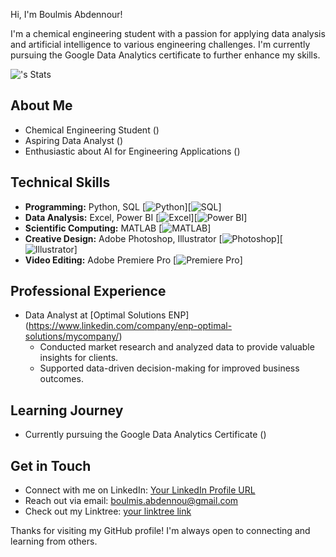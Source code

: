 Hi, I'm Boulmis Abdennour! 

I'm a chemical engineering student with a passion for applying data analysis and artificial intelligence to various engineering challenges. I'm currently pursuing the Google Data Analytics certificate to further enhance my skills.

![<username>'s Stats](https://github-readme-stats.vercel.app/api?username=<username>&theme=vue-dark&show_icons=true&hide_border=true&count_private=true)

##  About Me

* Chemical Engineering Student ()
* Aspiring Data Analyst ()
* Enthusiastic about AI for Engineering Applications ()

##  Technical Skills

* **Programming:** Python, SQL [![Python](https://img.shields.io/badge/Python-3.x-blue.svg)][![SQL](https://img.shields.io/badge/SQL-latest-brightgreen.svg)]
* **Data Analysis:** Excel, Power BI [![Excel](https://img.shields.io/badge/Microsoft_Excel-2019-blue.svg)][![Power BI](https://img.shields.io/badge/Power_BI-latest-orange.svg)]
* **Scientific Computing:** MATLAB [![MATLAB](https://img.shields.io/badge/MATLAB-R2023a-blue.svg)]
* **Creative Design:** Adobe Photoshop, Illustrator [![Photoshop](https://img.shields.io/badge/Adobe_Photoshop-CC-blue.svg)][![Illustrator](https://img.shields.io/badge/Adobe_Illustrator-CC-blue.svg)]
* **Video Editing:** Adobe Premiere Pro [![Premiere Pro](https://img.shields.io/badge/Adobe_Premiere_Pro-CC-blue.svg)]

##  Professional Experience

* Data Analyst at [Optimal Solutions ENP] (https://www.linkedin.com/company/enp-optimal-solutions/mycompany/)
    * Conducted market research and analyzed data to provide valuable insights for clients.
    * Supported data-driven decision-making for improved business outcomes.

##  Learning Journey

* Currently pursuing the Google Data Analytics Certificate ()

##  Get in Touch

* Connect with me on LinkedIn: [Your LinkedIn Profile URL](https://www.linkedin.com/in/abdennourboulmis/)
* Reach out via email: boulmis.abdennou@gmail.com
* Check out my Linktree: [your linktree link](https://linktr.ee/abdennour_boulmis)

Thanks for visiting my GitHub profile! I'm always open to connecting and learning from others.

